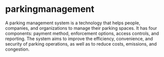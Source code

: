 # parkingmanagement
A parking management system is a technology that helps people, companies, and organizations to manage their parking spaces. 
It has four components: payment method, enforcement options, access controls, and reporting. 
The system aims to improve the efficiency, convenience, and security of parking operations, as well as to reduce costs, emissions, and congestion.
